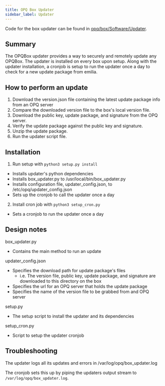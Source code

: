 ```yaml
---
title: OPQ Box Updater
sidebar_label: Updater
---
```


Code for the box updater can be found in [opq/box/Software/Updater](https://github.com/openpowerquality/opq/tree/master/box/Software/Updater).

## Summary

The OPQBox updater provides a way to securely and remotely update any OPQBox. The updater is installed on every box upon setup. Along with the updater installation, a cronjob is setup to run the updater once a day to check for a new update package from emilia.

## How to perform an update

1. Download the version.json file containing the latest update package info from an OPQ server
2. Compare the downloaded version file to the box's local version file.
3. Download the public key, update package, and signature from the OPQ server.
4. Verify the update package against the public key and signature.
5. Unzip the update package.
6. Run the updater script file.

## Installation

1. Run setup with `python3 setup.py install`

  * Installs updater's python dependencies
  * Installs box_updater.py to /usr/local/bin/box_updater.py
  * Installs configuration file, updater_config.json, to /etc/opq/updater_config.json
  * Sets up the cronjob to call the updater once a day

2. Install cron job with `python3 setup_cron.py`
  * Sets a cronjob to run the updater once a day

## Design notes

box_updater.py

  * Contains the main method to run an update

updater_config.json

  * Specifies the download path for update package's files
    * i.e. The version file, public key, update package, and signature are downloaded to this directory on the box
  * Specifies the url for an OPQ server that holds the update package
  * Specifies the name of the version file to be grabbed from and OPQ server

setup.py

  * The setup script to install the updater and its dependencies

setup_cron.py

  * Script to setup the updater cronjob

## Troubleshooting

The updater logs all its updates and errors in /var/log/opq/box_updater.log

The cronjob sets this up by piping the updaters output stream to `/var/log/opq/box_updater.log`.